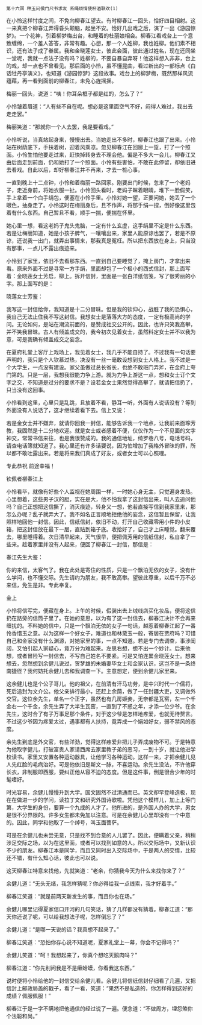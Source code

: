     第十六回 种玉问侯门尺书求友 系绳烦情使杯酒联欢(1) 

   在小怜这样忖度之间，不免向柳春江望去。有时柳春江一回头，恰好四目相射。这一来真把个柳春江弄得昏头颠脑，起坐不安。恰好几出戏之后，演了一出《游园惊梦》。一个花神，引着柳梦梅出台，和睡着的杜丽娘相会。柳春江看戏台上一个意致缠绵，一个羞人答答，非常有趣。心想，那一个人姓柳，我也姓柳。他们素不相识，还有法子成了眷属。我和金晓莲女士，彼此会面，彼此通过姓名，现在还同坐一堂呢，我就一点法子没有吗？姓柳的，不要自暴自弃呀！他这样想入非非，台上的戏，却一点也不曾看见。那后面的小怜，虽不懂昆曲，看过新出的一部标点《白话牡丹亭演义》，也知道《游园惊梦》这段故事。戏台上的柳梦梅，既然那样风流蕴藉，再一看到面前的柳春江，未免心旌摇摇。

   梅丽一回头，说道：“咦！你耳朵框子都是红的，怎么了？”

   小怜皱着眉道：“人有些不自在呢。想必是这里面空气不好，闷得人难过，我出去走走罢。”

   梅丽笑道：“那就你一个人去罢，我是要看戏。”

   小怜听说，当真站起身来，慢慢出去。当她走出不多时，柳春江也跟了出来。小怜站在树荫底下，手扶着树，迎着风乘凉。忽见柳春江在回廊上一踅，打了一个照面。小怜生怕他要走过来，赶快掉转身去不理会他。偏是不多大一会儿，柳春江又由后面走到前面，仍和她打了一个照面。小怜有些害怕，不敢在此停留，却依旧进去看戏。自此以后，却好柳春江并不再来，才去一桩心事。

   一直到晚上十二点钟，小怜和着梅丽一路回家。刚要出门时候，忽来了一个老妈子，走近身前，将她衣服一扯。小怜回头看时，老妈子眯着眼睛，堆下一脸假笑，手上拿着一个白手绢包，便塞在小怜手里。小怜对她一望，正要问她，她丢了一个眼色，抽身走了。小怜这时在梅丽身后，且不作声，将那手绢一捏，倒好像这里包着有什么东西。自己暂且不看，顺手一揣，便揣在怀里。

   她心里一想，看这老妈子鬼头鬼脑，一定有什么玄虚，这手绢里不定是什么东西。若是让梅丽知道，她是小孩子脾气，一嚷嚷出来，家里人能原谅也罢了，若是不原谅，还说我一出门，就弄出事情来，那我真是冤枉。所以把东西放在身上，只当没有那事，一点儿不露出痕迹来。

   小怜到了家里，依旧不去看那东西。一直到自己要睡觉了，掩上房门，才拿出来看。原来外面不过是寻常一方手绢，里面却包了一个极小的西式信封，那上面写着：金晓莲女士芳启，柳上。拆开信封，里面是一张白洋纸信笺，写了很秀丽的小字。那上面写的是：

   晓莲女士芳鉴：

   我写这一封信给你，我知道是十二分冒昧。但是我的钦仰心，战胜了我的恐惧心，我自己无法止住我不写这封信。我想女士是落落大方的态度，一定有极高尚的学问。无论如何，是站在潮流前面的，是赞成社交公开的。因此，也许只笑我高攀，并不笑我冒昧。古人有倾盖成交的，我今初次见着女士，虽然料定女士并不以我为意，可是我确有倾盖成交之妄念。

   在夏府礼堂上客厅上戏场上，我见着女士，我几乎不能自持了。不过我有一句话要声明的，我只是个人钦慕过热，决没有一丝一毫敢设想到女士人格上。我不过是一个大学生，一点没有建设。家父虽做过总长省长，也绝不敢班门弄斧，在金府上夸门第的。只是一层，我想我很能力争上游。就为力争上游这一点，想和女士订个文字之交，不知道是过分的要求不是？设若金女士果然觉得高攀了，就请把信扔了，只当没有这回事。

   小怜看到这里，心里只是乱跳，且放着不看，静耳一听，外面有人说话没有？等到外面没有人说话了，这才继续着看下去。信上又说：

   若是金女士并不嫌弃，就请你回我一封信，能够告诉我一个地点，让我前来面聆芳教，我固然是十二分地欢迎。就是女士或者感着不便，仅仅作为一个不见面的文字神交，常常书信来往，也是我很赞成的。我的通信地址，绮罗巷八号，电话号码，请查电话簿就知道了。我心里还有许多话要说，因为怕增加了我格外冒昧的罪，所以都不敢吐露出来。若是将来我们真成了好友，或者女士可以心照哩。

   专此恭祝 前途幸福！

   钦佩者柳春江上

   小怜看毕，就像有好些个人监视在她周围一样，一时她心身无主，只觉遍身发热。心里想着，这些男子汉的胆，实在是大，他不怕我拿了这封信出来，叫人去追问他吗？自己正想把这信撕了，消灭痕迹，转身又一想，他若直接写信到我家里来，那怎么办呢？乱子就弄大了。我不如名正言顺地拒绝他的妄念，这信暂且保留，让我照样地回他一封信。因此，信纸信封，依旧不动，打开自己收藏零用小件的小皮箱，把这封信放在最下一层，直贴到箱子底。收拾好了，自己才上床睡觉。翻来覆去，哪里睡得着。次日清早起来，天气很早，便把佩芳用的信纸信封，私自拿了一些来。趁着家里并没有人起来，便回了柳春江一封信，那信是：

   春江先生大鉴：

   你的来信，太客气了。我在此处是寄住的性质，只是一个飘泊无依的女子，没有什么学问，也不懂交际。先生请约为朋友，我不敢高攀。望彼此尊重，以后千万不必来信，免生是非。专此奉复。

   金上

   小怜将信写完，便藏在身上。上午的时候，假装出去上绒线店买化妆品，便将这信扔在路旁的信筒子里了。在她的意思，以为有了这一封信去，柳春江决计不会再来缠扰的。不料她的信中，只是一个飘泊无依的女子一句话，越惹着柳春江起了一番怜香惜玉之意。以为这样一个好女子，难道也和林黛玉一般，寄居在贾府吗？可惜自己和金家没有什么渊源，对她家里的事，一点不知道。若是专门去调查，事涉闺闼，又怕引起人家疑心，竟万分为难起来。左思右想，想不出一个妙计。后来他想，或者冒险写一封信去，不写自己姓名不要紧。可是又怕连累金晓莲女士。想来想去，忽然想到余健儿说过，贺梦雄的未婚妻毕女士和金家认识，这岂不是一条终南捷径？我何妨托余健儿去和我调查一下。主意想定，便到余健儿家里来。

   这余健儿也是个公子哥儿。他的祖父，在前清有汗马功劳，是中兴时代一个儒将，死后追封为文介公。他父亲排行最小，还赶上余荫，做了一任封疆大吏，又调做外交官。这位余先生，单名一个正字，虽然也有几房姬妾，无奈都是瓦窑，左一个千金右一个千金，余先生弄了大半生瓦窑，一直到了不惑之年，才添一位少爷。在余先生，这时合了有子万事足那个条件，对于这少爷是怎样地疼爱，也就无待赘言。不过这少爷因为疼爱太过，遇事都有人扶持，竟弄成一个娟如好女，弱不禁风的态度。

   余先生到底是外交官，有些洋劲，觉得这样疼爱非把儿子弄成废物不可。于是特意为他取字健儿，打破富贵人家请西席去家里教子弟的恶习，一到十岁，就让他进学校读书。家里又安置各种运动器具，让他学习各种运动。这样一来，才把余健儿见人先红脸的毛病治好。可是他依旧是斯文一脉，不喜运动。余先生没法，不许他穿长衣，非制服即西服，要纠正他从容不迫的态度。但是这件事，倒是很合少年的时髦嗜好。

   时光容易，余健儿慢慢升到大学。国文固然不过清通而已。英文却早登峰造极，现在在做进一步的学问，读拉丁文和研究外国诗歌啦。凭他这个模样儿，加上上等门第，大学生的身份，要算一个九成的人才了。他所进的，是外国人办的大学，男女是很不分界限的。许多女生都未免加以注意。可是在余健儿心里却没有一个中意的。因此，同学和他取了一个绰号，叫玉面菩萨。

   可是在余健儿也未尝无意，只是找不到合意的人儿罢了。因此，便瞒着父亲，稍稍涉足交际之场，以为在这里面，或者可以找到如意的人。所以交际场中，又新认识不少的朋友。柳春江本是同学，而且又同时出入交际场中，于是两人的交情，比较还不错，有什么知心话，彼此也可以说。

   这天柳春江特意来找他，先就笑道：“老余，你猜我今天为什么来找你来了？”

   余健儿道：“无头无绪，我怎样猜呢？你必得给我一点线索，我才好着手。”

   柳春江笑道：“就是前两天新发生的事，而且你也在场。”

   余健儿哪里记得夏家信口开河的几句笑话，猜了几样都没有猜着。柳春江道：“那天你还说了呢，可以给我想法子呢，怎样倒忘了？”

   余健儿道：“是哪一天说的话？我真想不起来了。”

   柳春江笑道：“恐怕你存心说不知道呢，夏家礼堂上一幕，你会不记得吗？”

   余健儿笑道：“呵！我想起来了，你真个想吃天鹅肉吗？”

   柳春江道：“你先别问我是不是癞蛤蟆，你看我这东西。”

   说时便将小怜给他的一封信交给余健儿看。余健儿将信纸信封仔细看了几遍，又把信封上邮政局盖的戳子，看了一看，笑道：“果然不是私造的，你怎样得到这好的成绩？佩服佩服！”

   柳春江于是一字不瞒地把他通信的经过说了一遍。便念道：“不做周方，埋怨煞你个法聪和尚。”

